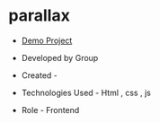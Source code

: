 # parallax


- [Demo Project](https://parastoo-asgari.github.io/parallax/)

- Developed by Group

- Created - 

- Technologies Used - Html , css , js  

- Role - Frontend


